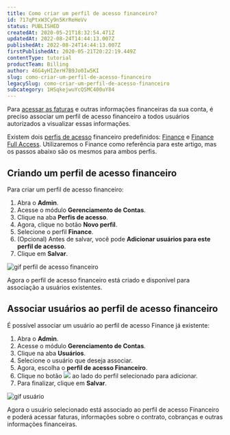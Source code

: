 ```yaml
---
title: Como criar um perfil de acesso financeiro?
id: 717qPtxW3Cy9n5KrReHeVv
status: PUBLISHED
createdAt: 2020-05-21T18:32:54.471Z
updatedAt: 2022-08-24T14:44:13.007Z
publishedAt: 2022-08-24T14:44:13.007Z
firstPublishedAt: 2020-05-21T20:22:19.449Z
contentType: tutorial
productTeam: Billing
author: 46G4yHIZerH7B9Jo0Iw5KI
slug: como-criar-um-perfil-de-acesso-financeiro
legacySlug: como-criar-um-perfil-de-acesso-financeiro
subcategory: 1HSqkejwuYcQSMC400uY84
---
```


Para [acessar as faturas](https://help.vtex.com/pt/tutorial/como-acessar-o-valor-da-receita-aprovada--tutorials_4322#relatorio-financeiro) e outras informações financeiras da sua conta, é preciso associar um perfil de acesso financeiro a todos usuários autorizados a visualizar essas informações.

Existem dois [perfis de acesso](https://help.vtex.com/pt/tutorial/perfis-de-acesso--7HKK5Uau2H6wxE1rH5oRbc) financeiro predefinidos: [Finance](https://help.vtex.com/pt/tutorial/perfis-de-acesso--7HKK5Uau2H6wxE1rH5oRbc#finance) e [Finance Full Access](https://help.vtex.com/pt/tutorial/perfis-de-acesso--7HKK5Uau2H6wxE1rH5oRbc#finance-full-access). Utilizaremos o Finance como referência para este artigo, mas os passos abaixo são os mesmos para ambos perfis.

## Criando um perfil de acesso financeiro

Para criar um perfil de acesso financeiro:

1. Abra o **Admin**.
2. Acesse o módulo **Gerenciamento de Contas**.
3. Clique na aba **Perfis de acesso**.
4. Agora, clique no botão **Novo perfil**.
5. Selecione o perfil **Finance**.
6. (Opcional) Antes de salvar, você pode **Adicionar usuários para este perfil de acesso**.
7. Clique em **Salvar**.

![gif perfil de acesso financeiro](https://images.ctfassets.net/alneenqid6w5/6fUKD0hvvh8rYapiH2sDit/205b3a066fe0fc456b6cf778ea2f3f40/gif_perfil_de_acesso_financeiro.gif)

Agora o perfil de acesso financeiro está criado e disponível para associação a usuários existentes.


## Associar usuários ao perfil de acesso financeiro

É possível associar um usuário ao perfil de acesso Finance já existente:

1. Abra o **Admin**.
2. Acesse o módulo **Gerenciamento de Contas**.
3. Clique na aba **Usuários**.
4. Selecione o usuário que deseja associar.
5. Agora, escolha o **perfil de acesso Financeiro**.
6. Clique no botão <img class="shadow-4" src="https:https://images.ctfassets.net/alneenqid6w5/2jZogtT8WT3XVmv5U6yXh/2dc70b446b9aad1b27840e64b2cf15ce/bot__o_adicionar.png" /> ao lado do perfil selecionado para adicionar.
7. Para finalizar, clique em **Salvar**.

![gif usuário](https://images.ctfassets.net/alneenqid6w5/3HH5kuEBHEwYktRfC6aepQ/411e4398d285ac628f5691cb517638f8/gif_usu__rio.gif)

Agora o usuário selecionado está associado ao perfil de acesso Financeiro e poderá acessar faturas, informações sobre o contrato, cobranças e outras informações financeiras.
